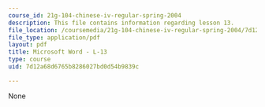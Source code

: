 ```yaml
---
course_id: 21g-104-chinese-iv-regular-spring-2004
description: This file contains information regarding lesson 13.
file_location: /coursemedia/21g-104-chinese-iv-regular-spring-2004/7d12a68d6765b8286027bd0d54b9839c_MIT21G_104S04_L13.pdf
file_type: application/pdf
layout: pdf
title: Microsoft Word - L-13
type: course
uid: 7d12a68d6765b8286027bd0d54b9839c

---
```

None